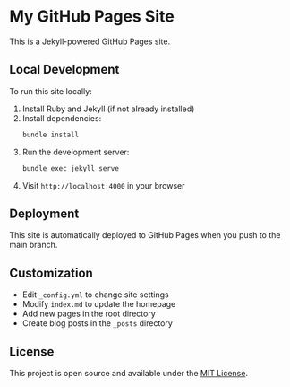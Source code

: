 # My GitHub Pages Site

This is a Jekyll-powered GitHub Pages site.

## Local Development

To run this site locally:

1. Install Ruby and Jekyll (if not already installed)
2. Install dependencies:
   ```bash
   bundle install
   ```
3. Run the development server:
   ```bash
   bundle exec jekyll serve
   ```
4. Visit `http://localhost:4000` in your browser

## Deployment

This site is automatically deployed to GitHub Pages when you push to the main branch.

## Customization

- Edit `_config.yml` to change site settings
- Modify `index.md` to update the homepage
- Add new pages in the root directory
- Create blog posts in the `_posts` directory

## License

This project is open source and available under the [MIT License](LICENSE). 